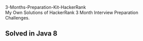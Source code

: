 3-Months-Preparation-Kit-HackerRank      
My Own Solutions of HackerRank 3 Month Interview Preparation Challenges.

##  Solved in Java 8
 
